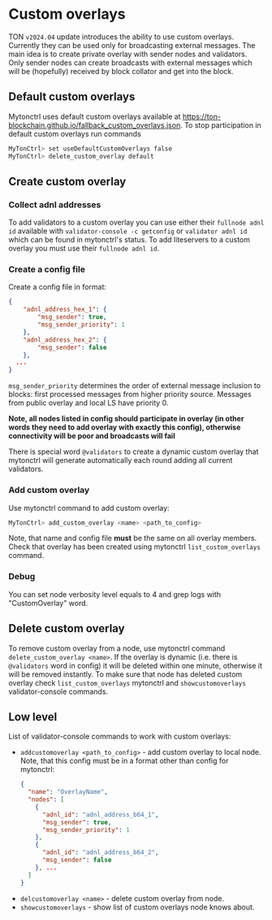 # Custom overlays

TON `v2024.04` update introduces the ability to use custom overlays.  
Currently they can be used only for broadcasting external messages. The main idea is to create private overlay with 
sender nodes and validators. Only sender nodes can create broadcasts with external messages which will be (hopefully) 
received by block collator and get into the block.

## Default custom overlays

Mytonctrl uses default custom overlays available at https://ton-blockchain.github.io/fallback_custom_overlays.json. To 
stop participation in default custom overlays run commands
```bash
MyTonCtrl> set useDefaultCustomOverlays false
MyTonCtrl> delete_custom_overlay default
```

## Create custom overlay

### Collect adnl addresses

To add validators to a custom overlay you can use either their `fullnode adnl id` available with `validator-console -c getconfig` 
or `validator adnl id` which can be found in mytonctrl's status.
To add liteservers to a custom overlay you must use their `fullnode adnl id`.

### Create a config file

Create a config file in format:

```json
{
    "adnl_address_hex_1": {
        "msg_sender": true,
        "msg_sender_priority": 1
    },
    "adnl_address_hex_2": {
        "msg_sender": false
    },
  ...
}
```

`msg_sender_priority` determines the order of external message inclusion to blocks: first processed messages from higher priority source. Messages from public overlay and local LS have priority 0.

**Note, all nodes listed in config should participate in overlay (in other words they need to add overlay with exactly this config), otherwise connectivity will be poor and broadcasts will fail**

There is special word `@validators` to create a dynamic custom overlay that mytonctrl will generate automatically
each round adding all current validators.

### Add custom overlay

Use mytonctrl command to add custom overlay:

```bash
MyTonCtrl> add_custom_overlay <name> <path_to_config>
```

Note, that name and config file **must** be the same on all overlay members. Check that overlay has been created using 
mytonctrl `list_custom_overlays` command.

### Debug

You can set node verbosity level equals to 4 and grep logs with "CustomOverlay" word.

## Delete custom overlay

To remove custom overlay from a node, use mytonctrl command `delete_custom_overlay <name>`. 
If the overlay is dynamic (i.e. there is `@validators` word in config) it will be deleted within one minute, otherwise it will be removed instantly. 
To make sure that node has deleted custom overlay check `list_custom_overlays` mytonctrl and `showcustomoverlays` validator-console commands.

## Low level

List of validator-console commands to work with custom overlays:

* `addcustomoverlay <path_to_config>` - add custom overlay to local node. Note, that this config  must be in a format other than config for mytonctrl:
    ```json
    {
      "name": "OverlayName",
      "nodes": [
        {
          "adnl_id": "adnl_address_b64_1",
          "msg_sender": true,
          "msg_sender_priority": 1
        },
        {
          "adnl_id": "adnl_address_b64_2",
          "msg_sender": false
        }, ...
      ]
    }
    ```
* `delcustomoverlay <name>` - delete custom overlay from node.
* `showcustomoverlays` - show list of custom overlays node knows about.


